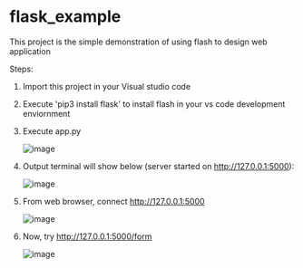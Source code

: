 # flask_example
This project is the simple demonstration of using flash to design web application 

Steps:
1. Import this project in your Visual studio code
2. Execute 'pip3 install flask' to install flash in your vs code development enviornment
3. Execute app.py
   
   ![image](https://github.com/user-attachments/assets/99f14f5b-9456-40a6-8838-8d7aa5704931)
   
4. Output terminal will show below (server started on http://127.0.0.1:5000):
 
   ![image](https://github.com/user-attachments/assets/0d5b27ef-d134-4680-aa44-ea9b90bc559f)

5. From web browser, connect http://127.0.0.1:5000
   
   ![image](https://github.com/user-attachments/assets/9ded33a5-29ac-4759-a3f6-a928c041cbb6)
 
6. Now, try http://127.0.0.1:5000/form

   ![image](https://github.com/user-attachments/assets/aad9e29a-323e-4bc2-bb27-1cbdeab05f5b)

 
